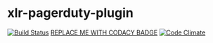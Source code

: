 # xlr-pagerduty-plugin

[![Build Status](https://travis-ci.org/xebialabs-community/xlr-pagerduty-plugin.svg?branch=master)](https://travis-ci.org/xebialabs-community/xlr-pagerduty-plugin)
[REPLACE ME WITH CODACY BADGE](https://www.codacy.com)
[![Code Climate](https://codeclimate.com/github/xebialabs-community/xlr-pagerduty-plugin/badges/gpa.svg)](https://codeclimate.com/github/xebialabs-community/xlr-pagerduty-plugin)

